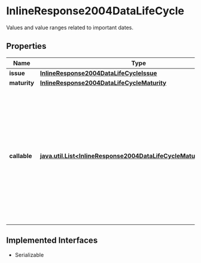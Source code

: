 

# InlineResponse2004DataLifeCycle

Values and value ranges related to important dates.

## Properties

Name | Type | Description | Notes
------------ | ------------- | ------------- | -------------
**issue** | [**InlineResponse2004DataLifeCycleIssue**](InlineResponse2004DataLifeCycleIssue.md) |  |  [optional]
**maturity** | [**InlineResponse2004DataLifeCycleMaturity**](InlineResponse2004DataLifeCycleMaturity.md) |  |  [optional]
**callable** | [**java.util.List&lt;InlineResponse2004DataLifeCycleMaturityPerpetual&gt;**](InlineResponse2004DataLifeCycleMaturityPerpetual.md) | Indicates whether callable and non-callable debt instruments are among the results. A callable debt instrument is one that may be redeemed by the issuer prior to maturity. |  [optional]


## Implemented Interfaces

* Serializable


